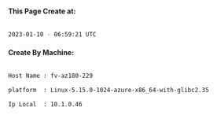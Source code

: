 
   
#### This Page Create at:

```bash

2023-01-10 - 06:59:21 UTC

```

#### Create By Machine:

```bash

Host Name : fv-az180-229

platform  : Linux-5.15.0-1024-azure-x86_64-with-glibc2.35

Ip Local  : 10.1.0.46

```

